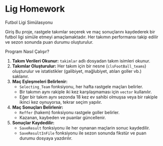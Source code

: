 # Lig Homework 
Futbol Ligi Simülasyonu

 Giriş
Bu proje, rastgele takımlar seçerek ve maç sonuçlarını kaydederek bir futbol ligi simüle etmeyi amaçlamaktadır. Her takımın performansı takip edilir ve sezon sonunda puan durumu oluşturulur.

Program Nasıl Çalışır?
1. **Takım Verileri Okunur:** `takimlar` adlı dosyadan takım isimleri okunur.
2. **Takımlar Oluşturulur:** Her takım için bir nesne (`clsFootBall_teams`) oluşturulur ve istatistikler (galibiyet, mağlubiyet, atılan goller vb.) saklanır.
3. **Maç Eşleşmeleri Belirlenir:**  
   - `Selecting_Team` fonksiyonu, her hafta rastgele maçları belirler.  
   - Bir takımın aynı rakiple iki kez karşılaşmaması için `vector` kullanılır.  
   - Eğer bir takım aynı sezonda 18 kez ev sahibi olmuşsa veya bir rakiple ikinci kez oynuyorsa, tekrar seçim yapılır.  
4. **Maç Sonuçları Belirlenir:**  
   - `Reffer` (hakem) fonksiyonu rastgele goller belirler.  
   - Kazanan, kaybeden ve puanlar güncellenir.  
5. **Sonuçlar Kaydedilir:**  
   - `SaveResult` fonksiyonu ile her oynanan maçlarin sonuc kaydedilir.  
   - `SaveResultInFile` fonksiyonu ile sezon sonunda fikstür ve puan durumu dosyaya yazdırılır.  
